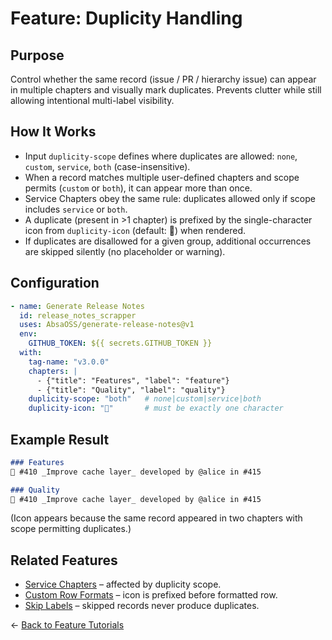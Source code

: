 # Feature: Duplicity Handling

## Purpose
Control whether the same record (issue / PR / hierarchy issue) can appear in multiple chapters and visually mark duplicates. Prevents clutter while still allowing intentional multi-label visibility.

## How It Works
- Input `duplicity-scope` defines where duplicates are allowed: `none`, `custom`, `service`, `both` (case-insensitive).
- When a record matches multiple user-defined chapters and scope permits (`custom` or `both`), it can appear more than once.
- Service Chapters obey the same rule: duplicates allowed only if scope includes `service` or `both`.
- A duplicate (present in >1 chapter) is prefixed by the single-character icon from `duplicity-icon` (default: 🔔) when rendered.
- If duplicates are disallowed for a given group, additional occurrences are skipped silently (no placeholder or warning).

## Configuration
```yaml
- name: Generate Release Notes
  id: release_notes_scrapper
  uses: AbsaOSS/generate-release-notes@v1
  env:
    GITHUB_TOKEN: ${{ secrets.GITHUB_TOKEN }}
  with:
    tag-name: "v3.0.0"
    chapters: |
      - {"title": "Features", "label": "feature"}
      - {"title": "Quality", "label": "quality"}
    duplicity-scope: "both"   # none|custom|service|both
    duplicity-icon: "🔔"       # must be exactly one character
```

## Example Result
```markdown
### Features
🔔 #410 _Improve cache layer_ developed by @alice in #415

### Quality
🔔 #410 _Improve cache layer_ developed by @alice in #415
```
(Icon appears because the same record appeared in two chapters with scope permitting duplicates.)

## Related Features
- [Service Chapters](./service_chapters.md) – affected by duplicity scope.
- [Custom Row Formats](./custom_row_formats.md) – icon is prefixed before formatted row.
- [Skip Labels](./skip_labels.md) – skipped records never produce duplicates.

← [Back to Feature Tutorials](../../README.md#feature-tutorials)

